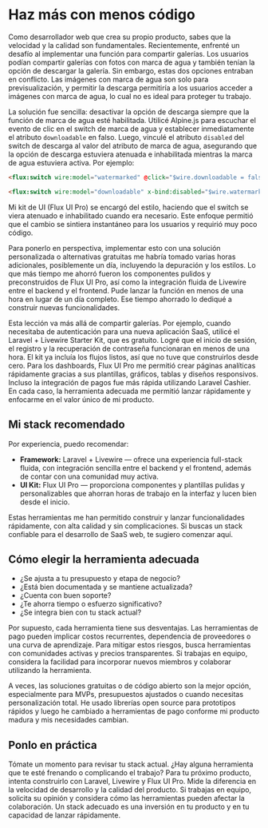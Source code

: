 # Haz más con menos código

Como desarrollador web que crea su propio producto, sabes que la velocidad y la calidad son fundamentales. Recientemente, enfrenté un desafío al implementar una función para compartir galerías. Los usuarios podían compartir galerías con fotos con marca de agua y también tenían la opción de descargar la galería. Sin embargo, estas dos opciones entraban en conflicto. Las imágenes con marca de agua son solo para previsualización, y permitir la descarga permitiría a los usuarios acceder a imágenes con marca de agua, lo cual no es ideal para proteger tu trabajo.

La solución fue sencilla: desactivar la opción de descarga siempre que la función de marca de agua esté habilitada. Utilicé Alpine.js para escuchar el evento de clic en el switch de marca de agua y establecer inmediatamente el atributo `downloadable` en falso. Luego, vinculé el atributo `disabled` del switch de descarga al valor del atributo de marca de agua, asegurando que la opción de descarga estuviera atenuada e inhabilitada mientras la marca de agua estuviera activa. Por ejemplo:

```html
<flux:switch wire:model="watermarked" @click="$wire.downloadable = false" label="Watermarked" />

<flux:switch wire:model="downloadable" x-bind:disabled="$wire.watermarked" label="Downloadable" />
```

Mi kit de UI (Flux UI Pro) se encargó del estilo, haciendo que el switch se viera atenuado e inhabilitado cuando era necesario. Este enfoque permitió que el cambio se sintiera instantáneo para los usuarios y requirió muy poco código.

Para ponerlo en perspectiva, implementar esto con una solución personalizada o alternativas gratuitas me habría tomado varias horas adicionales, posiblemente un día, incluyendo la depuración y los estilos. Lo que más tiempo me ahorró fueron los componentes pulidos y preconstruidos de Flux UI Pro, así como la integración fluida de Livewire entre el backend y el frontend. Pude lanzar la función en menos de una hora en lugar de un día completo. Ese tiempo ahorrado lo dediqué a construir nuevas funcionalidades.

Esta lección va más allá de compartir galerías. Por ejemplo, cuando necesitaba de autenticación para una nueva aplicación SaaS, utilicé el Laravel + Livewire Starter Kit, que es gratuito. Logré que el inicio de sesión, el registro y la recuperación de contraseña funcionaran en menos de una hora. El kit ya incluía los flujos listos, así que no tuve que construirlos desde cero. Para los dashboards, Flux UI Pro me permitió crear páginas analíticas rápidamente gracias a sus plantillas, gráficos, tablas y diseños responsivos. Incluso la integración de pagos fue más rápida utilizando Laravel Cashier. En cada caso, la herramienta adecuada me permitió lanzar rápidamente y enfocarme en el valor único de mi producto.

## Mi stack recomendado

Por experiencia, puedo recomendar:

-  **Framework:** Laravel + Livewire — ofrece una experiencia full-stack fluida, con integración sencilla entre el backend y el frontend, además de contar con una comunidad muy activa.
-  **UI Kit:** Flux UI Pro — proporciona componentes y plantillas pulidas y personalizables que ahorran horas de trabajo en la interfaz y lucen bien desde el inicio.

Estas herramientas me han permitido construir y lanzar funcionalidades rápidamente, con alta calidad y sin complicaciones. Si buscas un stack confiable para el desarrollo de SaaS web, te sugiero comenzar aquí.

## Cómo elegir la herramienta adecuada

-  ¿Se ajusta a tu presupuesto y etapa de negocio?
-  ¿Está bien documentada y se mantiene actualizada?
-  ¿Cuenta con buen soporte?
-  ¿Te ahorra tiempo o esfuerzo significativo?
-  ¿Se integra bien con tu stack actual?

Por supuesto, cada herramienta tiene sus desventajas. Las herramientas de pago pueden implicar costos recurrentes, dependencia de proveedores o una curva de aprendizaje. Para mitigar estos riesgos, busca herramientas con comunidades activas y precios transparentes. Si trabajas en equipo, considera la facilidad para incorporar nuevos miembros y colaborar utilizando la herramienta.

A veces, las soluciones gratuitas o de código abierto son la mejor opción, especialmente para MVPs, presupuestos ajustados o cuando necesitas personalización total. He usado librerías open source para prototipos rápidos y luego he cambiado a herramientas de pago conforme mi producto madura y mis necesidades cambian.

## Ponlo en práctica

Tómate un momento para revisar tu stack actual. ¿Hay alguna herramienta que te esté frenando o complicando el trabajo? Para tu próximo producto, intenta construirlo con Laravel, Livewire y Flux UI Pro. Mide la diferencia en la velocidad de desarrollo y la calidad del producto. Si trabajas en equipo, solicita su opinión y considera cómo las herramientas pueden afectar la colaboración. Un stack adecuado es una inversión en tu producto y en tu capacidad de lanzar rápidamente.
